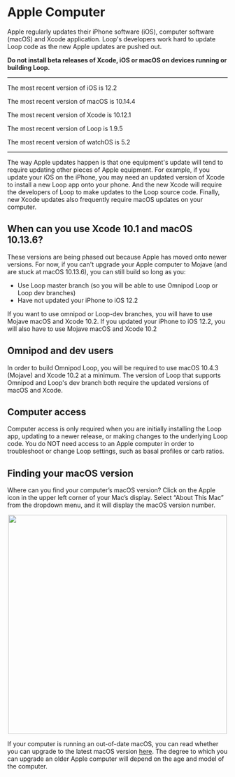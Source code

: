 # Apple Computer

Apple regularly updates their iPhone software (iOS), computer software (macOS) and Xcode application.  Loop's developers work hard to update Loop code as the new Apple updates are pushed out.

**Do not install beta releases of Xcode, iOS or macOS on devices running or building Loop.** 

********
The most recent version of iOS is 12.2

The most recent version of macOS is 10.14.4

The most recent version of Xcode is 10.12.1

The most recent version of Loop is 1.9.5

The most recent version of watchOS is 5.2
*********

The way Apple updates happen is that one equipment's update will tend to require updating other pieces of Apple equipment. For example, if you update your iOS on the iPhone, you may need an updated version of Xcode to install a new Loop app onto your phone.  And the new Xcode will require the developers of Loop to make updates to the Loop source code.  Finally, new Xcode updates also frequently require macOS updates on your computer.

## When can you use Xcode 10.1 and macOS 10.13.6?
These versions are being phased out because Apple has moved onto newer versions. For now, if you can't upgrade your Apple computer to Mojave (and are stuck at macOS 10.13.6), you can still build so long as you:

* Use Loop master branch (so you will be able to use Omnipod Loop or Loop dev branches)
* Have not updated your iPhone to iOS 12.2

If you want to use omnipod or Loop-dev branches, you will have to use Mojave macOS and Xcode 10.2.
If you updated your iPhone to iOS 12.2, you will also have to use Mojave macOS and Xcode 10.2

## Omnipod and dev users
In order to build Omnipod Loop, you will be required to use macOS 10.4.3 (Mojave) and Xcode 10.2 at a minimum. The version of Loop that supports Omnipod and Loop's dev branch both require the updated versions of macOS and Xcode.

## Computer access
Computer access is only required when you are initially installing the Loop app, updating to a newer release, or making changes to the underlying Loop code.  You do NOT need access to an Apple computer in order to troubleshoot or change Loop settings, such as basal profiles or carb ratios.

## Finding your macOS version
Where can you find your computer’s macOS version?  Click on the Apple icon in the upper left corner of your Mac’s display.  Select “About This Mac” from the dropdown menu, and it will display the macOS version number.

<p align="center">
<img src="../img/macosx.png" width="500">
</p>

If your computer is running an out-of-date macOS, you can read whether you can upgrade to the latest macOS version [here](http://www.apple.com/macos/how-to-upgrade/#hardware-requirements).  The degree to which you can upgrade an older Apple computer will depend on the age and model of the computer.

